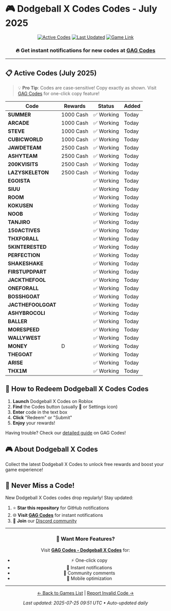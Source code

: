 # 🎮 Dodgeball X Codes Codes - July 2025

<div align="center">

[![Active Codes](https://img.shields.io/badge/Active%20Codes-32-brightgreen)](https://gagcodes.com/roblox/dodgeball-x)
[![Last Updated](https://img.shields.io/badge/Last%20Updated-Today-orange)](https://gagcodes.com/roblox/dodgeball-x)
[![Game Link](https://img.shields.io/badge/Play-Dodgeball%20X%20Codes-red)](https://www.roblox.com/games/)

### 🔥 **Get instant notifications for new codes at [GAG Codes](https://gagcodes.com/roblox/dodgeball-x)**

</div>

---

## 📋 Active Codes (July 2025)

> 💡 **Pro Tip**: Codes are case-sensitive! Copy exactly as shown. Visit [GAG Codes](https://gagcodes.com/roblox/dodgeball-x) for one-click copy feature!

| Code | Rewards | Status | Added |
|------|---------|--------|-------|
| **SUMMER** | 1000 Cash | ✅ Working | Today |
| **ARCADE** | 1000 Cash | ✅ Working | Today |
| **STEVE** | 1000 Cash | ✅ Working | Today |
| **CUBICWORLD** | 1000 Cash | ✅ Working | Today |
| **JAWDETEAM** | 2500 Cash | ✅ Working | Today |
| **ASHYTEAM** | 2500 Cash | ✅ Working | Today |
| **200KVISITS** | 2500 Cash | ✅ Working | Today |
| **LAZYSKELETON** | 2500 Cash | ✅ Working | Today |
| **EGOISTA** |  | ✅ Working | Today |
| **SIUU** |  | ✅ Working | Today |
| **ROOM** |  | ✅ Working | Today |
| **KOKUSEN** |  | ✅ Working | Today |
| **NOOB** |  | ✅ Working | Today |
| **TANJIRO** |  | ✅ Working | Today |
| **150ACTIVES** |  | ✅ Working | Today |
| **THXFORALL** |  | ✅ Working | Today |
| **5KINTERESTED** |  | ✅ Working | Today |
| **PERFECTION** |  | ✅ Working | Today |
| **SHAKESHAKE** |  | ✅ Working | Today |
| **FIRSTUPDPART** |  | ✅ Working | Today |
| **JACKTHEFOOL** |  | ✅ Working | Today |
| **ONEFORALL** |  | ✅ Working | Today |
| **BOSSHGOAT** |  | ✅ Working | Today |
| **JACTHEFOOLGOAT** |  | ✅ Working | Today |
| **ASHYBROCOLI** |  | ✅ Working | Today |
| **BALLER** |  | ✅ Working | Today |
| **MORESPEED** |  | ✅ Working | Today |
| **WALLYWEST** |  | ✅ Working | Today |
| **MONEY** | D | ✅ Working | Today |
| **THEGOAT** |  | ✅ Working | Today |
| **ARISE** |  | ✅ Working | Today |
| **THX1M** |  | ✅ Working | Today |


## 📖 How to Redeem Dodgeball X Codes Codes

1. **Launch** Dodgeball X Codes on Roblox
2. **Find** the Codes button (usually 🎁 or Settings icon)
3. **Enter** code in the text box
4. **Click** "Redeem" or "Submit"
5. **Enjoy** your rewards!

Having trouble? Check our [detailed guide](https://gagcodes.com/roblox/dodgeball-x#how-to-redeem) on GAG Codes!

## 🎮 About Dodgeball X Codes

Collect the latest Dodgeball X Codes to unlock free rewards and boost your game experience!

## 🔔 Never Miss a Code!

New Dodgeball X Codes codes drop regularly! Stay updated:

1. ⭐ **Star this repository** for GitHub notifications
2. 🌐 **Visit [GAG Codes](https://gagcodes.com/roblox/dodgeball-x)** for instant notifications
3. 💬 **Join** our [Discord community](https://gagcodes.com/discord)

---

<div align="center">

### 🚀 Want More Features?

Visit [**GAG Codes - Dodgeball X Codes**](https://gagcodes.com/roblox/dodgeball-x) for:
- ⚡ One-click copy
- 🔔 Instant notifications  
- 💬 Community comments
- 📱 Mobile optimization

---

[← Back to Games List](README.md) | [Report Invalid Code →](https://github.com/yourusername/roblox-codes-directory/issues)

*Last updated: 2025-07-25 09:51 UTC • Auto-updated daily*

</div>